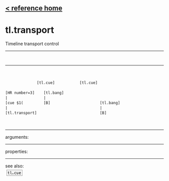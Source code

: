 [< reference home](ceammc_lib.html)
---

# tl.transport


Timeline transport control

---

<br>


---


```


              [tl.cue]           [tl.cue]

[HR number=3]    [tl.bang]
|                |
[cue $1(         [B]                      [tl.bang]
|                                         |
[tl.transport]                            [B]

            
```

---
arguments:


---
properties:


---
see also:<br>
[![tl.cue](img/object_tl.cue.png)](tl.cue.html)
